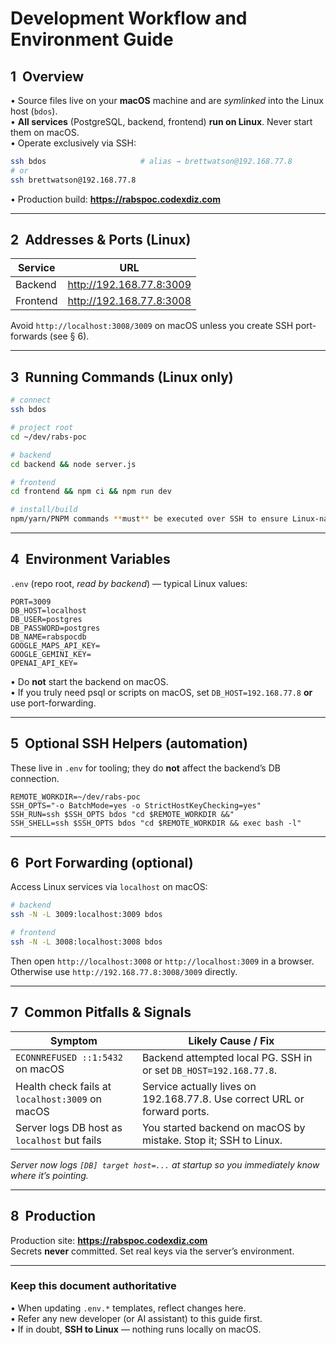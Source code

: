 # Development Workflow and Environment Guide

## 1&nbsp;&nbsp;Overview
• Source files live on your **macOS** machine and are *symlinked* into the Linux host (`bdos`).  
• **All services** (PostgreSQL, backend, frontend) **run on Linux**. Never start them on macOS.  
• Operate exclusively via SSH:  
```bash
ssh bdos                     # alias → brettwatson@192.168.77.8
# or
ssh brettwatson@192.168.77.8
```  
• Production build: **https://rabspoc.codexdiz.com**

---

## 2&nbsp;&nbsp;Addresses & Ports (Linux)
| Service   | URL                                 |
|-----------|-------------------------------------|
| Backend   | http://192.168.77.8:3009            |
| Frontend  | http://192.168.77.8:3008            |

Avoid `http://localhost:3008/3009` on macOS unless you create SSH port-forwards (see § 6).

---

## 3&nbsp;&nbsp;Running Commands (Linux only)
```bash
# connect
ssh bdos

# project root
cd ~/dev/rabs-poc

# backend
cd backend && node server.js

# frontend
cd frontend && npm ci && npm run dev

# install/build
npm/yarn/PNPM commands **must** be executed over SSH to ensure Linux-native dependencies.
```

---

## 4&nbsp;&nbsp;Environment Variables
`.env` (repo root, *read by backend*) — typical Linux values:
```
PORT=3009
DB_HOST=localhost
DB_USER=postgres
DB_PASSWORD=postgres
DB_NAME=rabspocdb
GOOGLE_MAPS_API_KEY=
GOOGLE_GEMINI_KEY=
OPENAI_API_KEY=
```
• Do **not** start the backend on macOS.  
• If you truly need psql or scripts on macOS, set `DB_HOST=192.168.77.8` **or** use port-forwarding.

---

## 5&nbsp;&nbsp;Optional SSH Helpers (automation)
These live in `.env` for tooling; they do **not** affect the backend’s DB connection.
```
REMOTE_WORKDIR=~/dev/rabs-poc
SSH_OPTS="-o BatchMode=yes -o StrictHostKeyChecking=yes"
SSH_RUN=ssh $SSH_OPTS bdos "cd $REMOTE_WORKDIR &&"
SSH_SHELL=ssh $SSH_OPTS bdos "cd $REMOTE_WORKDIR && exec bash -l"
```

---

## 6&nbsp;&nbsp;Port Forwarding (optional)
Access Linux services via `localhost` on macOS:
```bash
# backend
ssh -N -L 3009:localhost:3009 bdos

# frontend
ssh -N -L 3008:localhost:3008 bdos
```
Then open `http://localhost:3008` or `http://localhost:3009` in a browser.  
Otherwise use `http://192.168.77.8:3008/3009` directly.

---

## 7&nbsp;&nbsp;Common Pitfalls & Signals
| Symptom                                          | Likely Cause / Fix                                      |
|--------------------------------------------------|---------------------------------------------------------|
| `ECONNREFUSED ::1:5432` on macOS                 | Backend attempted local PG. SSH in or set `DB_HOST=192.168.77.8`. |
| Health check fails at `localhost:3009` on macOS  | Service actually lives on 192.168.77.8. Use correct URL or forward ports. |
| Server logs DB host as `localhost` but fails     | You started backend on macOS by mistake. Stop it; SSH to Linux. |

*Server now logs `[DB] target host=...` at startup so you immediately know where it’s pointing.*

---

## 8&nbsp;&nbsp;Production
Production site: **https://rabspoc.codexdiz.com**  
Secrets **never** committed.  Set real keys via the server’s environment.

---

### Keep this document authoritative
• When updating `.env.*` templates, reflect changes here.  
• Refer any new developer (or AI assistant) to this guide first.  
• If in doubt, **SSH to Linux** — nothing runs locally on macOS.
